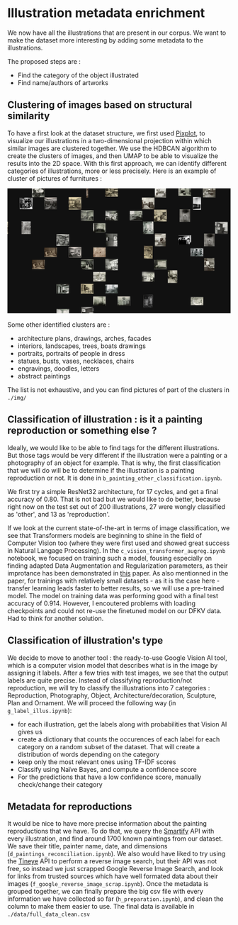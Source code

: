 # Illustration metadata enrichment

We now have all the illustrations that are present in our corpus. We want to make the dataset more interesting by adding some metadata to the illustrations. 

The proposed steps are :

- Find the category of the object illustrated
- Find name/authors of artworks

## Clustering of images based on structural similarity

To have a first look at the dataset structure, we first used [Pixplot](https://github.com/YaleDHLab/pix-plot), to visualize our illustrations in a two-dimensional projection within which similar images are clustered together. We use the HDBCAN algorithm to create the clusters of images, and then UMAP to be able to visualize the results into the 2D space. With this first approach, we can identify different categories of illustrations, more or less precisely. Here is an example of cluster of pictures of furnitures :

<img src="./img/furnitures.png" width="800">

Some other identified clusters are : 

- architecture plans, drawings, arches, facades
- interiors, landscapes, trees, boats drawings
- portraits, portraits of people in dress
- statues, busts, vases, necklaces, chairs
- engravings, doodles, letters
- abstract paintings 

The list is not exhaustive, and you can find pictures of part of the clusters in `./img/`

## Classification of illustration : is it a painting reproduction or something else ?

Ideally, we would like to be able to find tags for the different illustrations. But those tags would be very different if the illustration were a painting or a photography of an object for example. That is why, the first classification that we will do will be to determine if the illustration is a painting reproduction or not. It is done in `b_painting_other_classification.ipynb`.

We first try a simple ResNet32 architecture, for 17 cycles, and get a final accuracy of 0.80. That is not bad but we would like to do better, because right now on the test set out of 200 illustrations, 27 were wongly classified as 'other', and 13 as 'reproduction'. 

If we look at the current state-of-the-art in terms of image classification, we see that Transformers models are beginning to shine in the field of Computer Vision too (where they were first used and showed great success in Natural Langage Processing). In the `c_vision_transformer_augreg.ipynb` notebook, we focused on training such a model, fousing especially on finding adapted Data Augmentation and Regularization parameters, as their improtance has been demonstrated in [this](https://arxiv.org/pdf/2106.10270.pdf) paper. As also mentionned in the paper, for trainings with relatively small datasets - as it is the case here - transfer learning leads faster to better results, so we will use a pre-trained model. The model on training data was performing good with a final test accuracy of 0.914. However, I encoutered problems with loading checkpoints and could not re-use the finetuned model on our DFKV data. Had to think for another solution.

## Classification of illustration's type

We decide to move to another tool : the ready-to-use Google Vision AI tool, which is a computer vision model that describes what is in the image by assigning it labels. After a few tries with test images, we see that the output labels are quite precise. Instead of classifying reproduction/not reproduction, we will try to classify the illustrations into 7 categories : Reproduction, Photography, Object, Architecture/decoration, Sculpture, Plan and Ornament. We will proceed the following way (in `g_label_illus.ipynb`): 

- for each illustration, get the labels along with probabilities that Vision AI gives us
- create a dictionary that counts the occurences of each label for each category on a random subset of the dataset. That will create a distribution of words depending on the category
- keep only the most relevant ones using TF-IDF scores
- Classify using Naïve Bayes, and compute a confidence score
- For the predictions that have a low confidence score, manually check/change their category

## Metadata for reproductions

It would be nice to have more precise information about the painting reproductions that we have. To do that, we query the [Smartify](http://smartify.org) API with every illustration, and find around 1700 known paintings from our dataset. We save their title, painter name, date, and dimensions (`d_paintings_reconciliation.ipynb`). We also would have liked to try using the [Tineye](http://tineye.com) API to perform a reverse image search, but their API was not free, so instead we just scrapped Google Reverse Image Search, and look for links from trusted sources which have well formated data about their images (`f_google_reverse_image_scrap.ipynb`). Once the metadata is grouped together, we can finally prepare the big csv file with every information we have collected so far (`h_preparation.ipynb`), and clean the column to make them easier to use. The final data is available in `./data/full_data_clean.csv`
